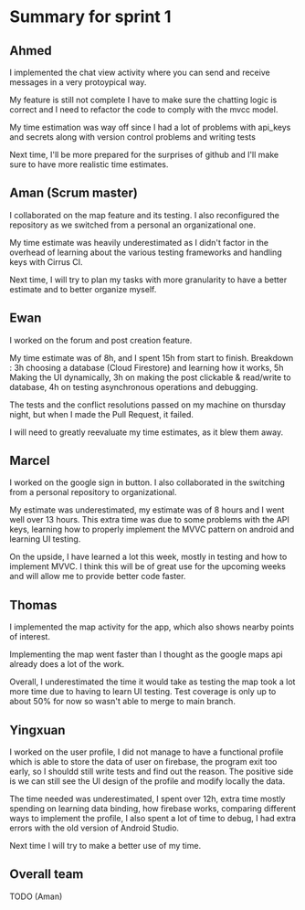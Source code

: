 # Summary for sprint 1

## Ahmed

I implemented the chat view activity where you can send and receive messages in a very protoypical way.

My feature is still not complete I have to make sure the chatting logic is correct and I need to refactor
the code to comply with the mvcc model.

My time estimation was way off since I had a lot of problems with api_keys and secrets along with version control problems
and writing tests

Next time, I'll be more prepared for the surprises of github and I'll make sure to have more realistic time estimates.



## Aman (Scrum master)

I collaborated on the map feature and its testing. I also reconfigured the repository as we switched from a personal an organizational one.

My time estimate was heavily underestimated as I didn't factor in the overhead of learning about the various testing frameworks and handling keys with Cirrus CI.

Next time, I will try to plan my tasks with more granularity to have a better estimate and to better organize myself.


## Ewan

I worked on the forum and post creation feature.

My time estimate was of 8h, and I spent 15h from start to finish. 
Breakdown : 3h choosing a database (Cloud Firestore) and learning how it works, 5h Making the UI dynamically, 3h on making the post clickable & read/write to database, 4h on testing asynchronous operations and debugging.

The tests and the conflict resolutions passed on my machine on thursday night, but when I made the Pull Request, it failed.

I will need to greatly reevaluate my time estimates, as it blew them away.


## Marcel

I worked on the google sign in button. I also collaborated in the switching from a personal repository to organizational.

My estimate was underestimated, my estimate was of 8 hours and I went well over 13 hours. This extra time was due to some problems with the API keys, learning how to properly implement the MVVC pattern on android and learning UI testing.

On the upside, I have learned a lot this week, mostly in testing and how to implement MVVC. I think this will be of great use for the upcoming weeks and will allow me to provide better code faster.


## Thomas

I implemented the map activity for the app, which also shows nearby points of interest.

Implementing the map went faster than I thought as the google maps api already does a lot of the work.

Overall, I underestimated the time it would take as testing the map took a lot more time due to having to learn UI testing. Test coverage is only up to about 50% for now so wasn't able to merge to main branch.


## Yingxuan

I worked on the user profile, I did not manage to have a functional profile which is able to store the data of user on firebase, the program exit too early, so I shouldd still write tests and find out the reason. The positive side is we can still see the UI design of the profile and modify locally the data. 

The time needed was underestimated, I spent over 12h, extra time mostly spending on learning data binding, how firebase works, comparing different ways to implement the profile, I also spent a lot of time to debug, I had extra errors with the old version of Android Studio.

Next time I will try to make a better use of my time.


## Overall team

TODO (Aman)
